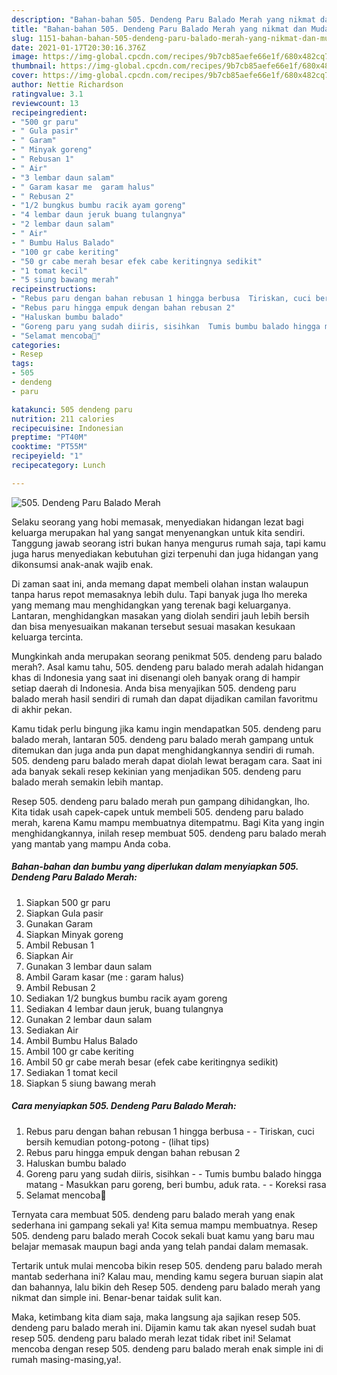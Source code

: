 ```yaml
---
description: "Bahan-bahan 505. Dendeng Paru Balado Merah yang nikmat dan Mudah Dibuat"
title: "Bahan-bahan 505. Dendeng Paru Balado Merah yang nikmat dan Mudah Dibuat"
slug: 1151-bahan-bahan-505-dendeng-paru-balado-merah-yang-nikmat-dan-mudah-dibuat
date: 2021-01-17T20:30:16.376Z
image: https://img-global.cpcdn.com/recipes/9b7cb85aefe66e1f/680x482cq70/505-dendeng-paru-balado-merah-foto-resep-utama.jpg
thumbnail: https://img-global.cpcdn.com/recipes/9b7cb85aefe66e1f/680x482cq70/505-dendeng-paru-balado-merah-foto-resep-utama.jpg
cover: https://img-global.cpcdn.com/recipes/9b7cb85aefe66e1f/680x482cq70/505-dendeng-paru-balado-merah-foto-resep-utama.jpg
author: Nettie Richardson
ratingvalue: 3.1
reviewcount: 13
recipeingredient:
- "500 gr paru"
- " Gula pasir"
- " Garam"
- " Minyak goreng"
- " Rebusan 1"
- " Air"
- "3 lembar daun salam"
- " Garam kasar me  garam halus"
- " Rebusan 2"
- "1/2 bungkus bumbu racik ayam goreng"
- "4 lembar daun jeruk buang tulangnya"
- "2 lembar daun salam"
- " Air"
- " Bumbu Halus Balado"
- "100 gr cabe keriting"
- "50 gr cabe merah besar efek cabe keritingnya sedikit"
- "1 tomat kecil"
- "5 siung bawang merah"
recipeinstructions:
- "Rebus paru dengan bahan rebusan 1 hingga berbusa  Tiriskan, cuci bersih kemudian potong-potong           (lihat tips)"
- "Rebus paru hingga empuk dengan bahan rebusan 2"
- "Haluskan bumbu balado"
- "Goreng paru yang sudah diiris, sisihkan  Tumis bumbu balado hingga matang  Masukkan paru goreng, beri bumbu, aduk rata.   Koreksi rasa"
- "Selamat mencoba💜"
categories:
- Resep
tags:
- 505
- dendeng
- paru

katakunci: 505 dendeng paru 
nutrition: 211 calories
recipecuisine: Indonesian
preptime: "PT40M"
cooktime: "PT55M"
recipeyield: "1"
recipecategory: Lunch

---
```



![505. Dendeng Paru Balado Merah](https://img-global.cpcdn.com/recipes/9b7cb85aefe66e1f/680x482cq70/505-dendeng-paru-balado-merah-foto-resep-utama.jpg)

Selaku seorang yang hobi memasak, menyediakan hidangan lezat bagi keluarga merupakan hal yang sangat menyenangkan untuk kita sendiri. Tanggung jawab seorang istri bukan hanya mengurus rumah saja, tapi kamu juga harus menyediakan kebutuhan gizi terpenuhi dan juga hidangan yang dikonsumsi anak-anak wajib enak.

Di zaman  saat ini, anda memang dapat membeli olahan instan walaupun tanpa harus repot memasaknya lebih dulu. Tapi banyak juga lho mereka yang memang mau menghidangkan yang terenak bagi keluarganya. Lantaran, menghidangkan masakan yang diolah sendiri jauh lebih bersih dan bisa menyesuaikan makanan tersebut sesuai masakan kesukaan keluarga tercinta. 



Mungkinkah anda merupakan seorang penikmat 505. dendeng paru balado merah?. Asal kamu tahu, 505. dendeng paru balado merah adalah hidangan khas di Indonesia yang saat ini disenangi oleh banyak orang di hampir setiap daerah di Indonesia. Anda bisa menyajikan 505. dendeng paru balado merah hasil sendiri di rumah dan dapat dijadikan camilan favoritmu di akhir pekan.

Kamu tidak perlu bingung jika kamu ingin mendapatkan 505. dendeng paru balado merah, lantaran 505. dendeng paru balado merah gampang untuk ditemukan dan juga anda pun dapat menghidangkannya sendiri di rumah. 505. dendeng paru balado merah dapat diolah lewat beragam cara. Saat ini ada banyak sekali resep kekinian yang menjadikan 505. dendeng paru balado merah semakin lebih mantap.

Resep 505. dendeng paru balado merah pun gampang dihidangkan, lho. Kita tidak usah capek-capek untuk membeli 505. dendeng paru balado merah, karena Kamu mampu membuatnya ditempatmu. Bagi Kita yang ingin menghidangkannya, inilah resep membuat 505. dendeng paru balado merah yang mantab yang mampu Anda coba.

<!--inarticleads1-->

##### Bahan-bahan dan bumbu yang diperlukan dalam menyiapkan 505. Dendeng Paru Balado Merah:

1. Siapkan 500 gr paru
1. Siapkan  Gula pasir
1. Gunakan  Garam
1. Siapkan  Minyak goreng
1. Ambil  Rebusan 1
1. Siapkan  Air
1. Gunakan 3 lembar daun salam
1. Ambil  Garam kasar (me : garam halus)
1. Ambil  Rebusan 2
1. Sediakan 1/2 bungkus bumbu racik ayam goreng
1. Sediakan 4 lembar daun jeruk, buang tulangnya
1. Gunakan 2 lembar daun salam
1. Sediakan  Air
1. Ambil  Bumbu Halus Balado
1. Ambil 100 gr cabe keriting
1. Ambil 50 gr cabe merah besar (efek cabe keritingnya sedikit)
1. Sediakan 1 tomat kecil
1. Siapkan 5 siung bawang merah




<!--inarticleads2-->

##### Cara menyiapkan 505. Dendeng Paru Balado Merah:

1. Rebus paru dengan bahan rebusan 1 hingga berbusa -  - Tiriskan, cuci bersih kemudian potong-potong -           (lihat tips)
1. Rebus paru hingga empuk dengan bahan rebusan 2
1. Haluskan bumbu balado
1. Goreng paru yang sudah diiris, sisihkan -  - Tumis bumbu balado hingga matang  - Masukkan paru goreng, beri bumbu, aduk rata. -  -  Koreksi rasa
1. Selamat mencoba💜




Ternyata cara membuat 505. dendeng paru balado merah yang enak sederhana ini gampang sekali ya! Kita semua mampu membuatnya. Resep 505. dendeng paru balado merah Cocok sekali buat kamu yang baru mau belajar memasak maupun bagi anda yang telah pandai dalam memasak.

Tertarik untuk mulai mencoba bikin resep 505. dendeng paru balado merah mantab sederhana ini? Kalau mau, mending kamu segera buruan siapin alat dan bahannya, lalu bikin deh Resep 505. dendeng paru balado merah yang nikmat dan simple ini. Benar-benar taidak sulit kan. 

Maka, ketimbang kita diam saja, maka langsung aja sajikan resep 505. dendeng paru balado merah ini. Dijamin kamu tak akan nyesel sudah buat resep 505. dendeng paru balado merah lezat tidak ribet ini! Selamat mencoba dengan resep 505. dendeng paru balado merah enak simple ini di rumah masing-masing,ya!.

